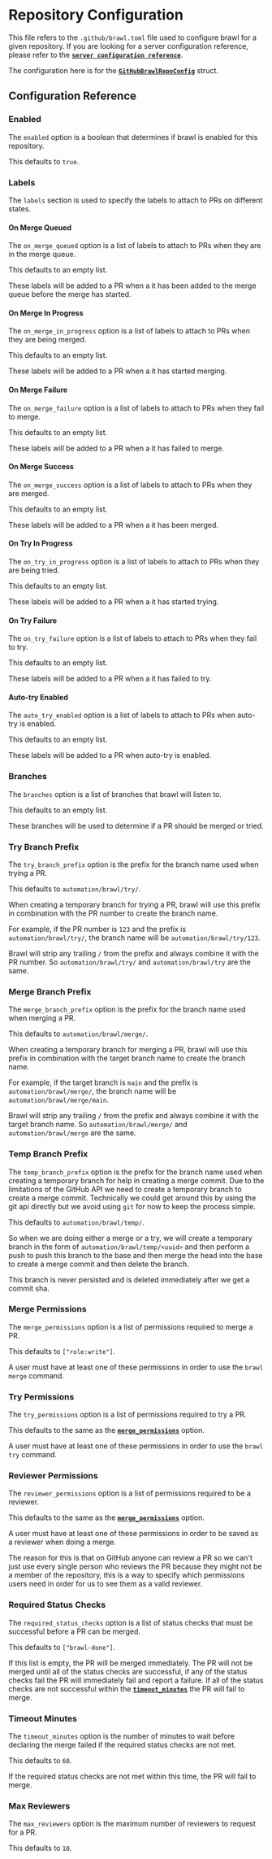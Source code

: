 # Repository Configuration

This file refers to the `.github/brawl.toml` file used to configure brawl for a given repository. If you are looking for a server configuration reference, please refer to the [**`server configuration reference`**](./configuration.md).

The configuration here is for the [**`GitHubBrawlRepoConfig`**](../server/src/github/config.rs) struct.

## Configuration Reference

### Enabled

The `enabled` option is a boolean that determines if brawl is enabled for this repository.

This defaults to `true`.

### Labels

The `labels` section is used to specify the labels to attach to PRs on different states.

#### On Merge Queued

The `on_merge_queued` option is a list of labels to attach to PRs when they are in the merge queue.

This defaults to an empty list.

These labels will be added to a PR when a it has been added to the merge queue before the merge has started.

#### On Merge In Progress

The `on_merge_in_progress` option is a list of labels to attach to PRs when they are being merged.

This defaults to an empty list.

These labels will be added to a PR when a it has started merging.

#### On Merge Failure

The `on_merge_failure` option is a list of labels to attach to PRs when they fail to merge.

This defaults to an empty list.

These labels will be added to a PR when a it has failed to merge.

#### On Merge Success

The `on_merge_success` option is a list of labels to attach to PRs when they are merged.

This defaults to an empty list.

These labels will be added to a PR when a it has been merged.

#### On Try In Progress

The `on_try_in_progress` option is a list of labels to attach to PRs when they are being tried.

This defaults to an empty list.

These labels will be added to a PR when a it has started trying.

#### On Try Failure

The `on_try_failure` option is a list of labels to attach to PRs when they fail to try.

This defaults to an empty list.

These labels will be added to a PR when a it has failed to try.

#### Auto-try Enabled

The `auto_try_enabled` option is a list of labels to attach to PRs when auto-try is enabled.

This defaults to an empty list.

These labels will be added to a PR when auto-try is enabled.

### Branches

The `branches` option is a list of branches that brawl will listen to.

This defaults to an empty list.

These branches will be used to determine if a PR should be merged or tried.

### Try Branch Prefix

The `try_branch_prefix` option is the prefix for the branch name used when trying a PR.

This defaults to `automation/brawl/try/`.

When creating a temporary branch for trying a PR, brawl will use this prefix in combination with the PR number to create the branch name.

For example, if the PR number is `123` and the prefix is `automation/brawl/try/`, the branch name will be `automation/brawl/try/123`.

Brawl will strip any trailing `/` from the prefix and always combine it with the PR number. So `automation/brawl/try/` and `automation/brawl/try` are the same.

### Merge Branch Prefix

The `merge_branch_prefix` option is the prefix for the branch name used when merging a PR.

This defaults to `automation/brawl/merge/`.

When creating a temporary branch for merging a PR, brawl will use this prefix in combination with the target branch name to create the branch name.

For example, if the target branch is `main` and the prefix is `automation/brawl/merge/`, the branch name will be `automation/brawl/merge/main`.

Brawl will strip any trailing `/` from the prefix and always combine it with the target branch name. So `automation/brawl/merge/` and `automation/brawl/merge` are the same.

### Temp Branch Prefix

The `temp_branch_prefix` option is the prefix for the branch name used when creating a temporary branch for help in creating a merge commit. Due to the limitations of the GitHub API we need to create a temporary branch to create a merge commit. Technically we could get around this by using the git api directly but we avoid using `git` for now to keep the process simple.

This defaults to `automation/brawl/temp/`.

So when we are doing either a merge or a try, we will create a temporary branch in the form of `automation/brawl/temp/<uuid>` and then perform a push to push this branch to the base and then merge the head into the base to create a merge commit and then delete the branch.

This branch is never persisted and is deleted immediately after we get a commit sha.

### Merge Permissions

The `merge_permissions` option is a list of permissions required to merge a PR.

This defaults to `["role:write"]`.

A user must have at least one of these permissions in order to use the `brawl merge` command.

### Try Permissions

The `try_permissions` option is a list of permissions required to try a PR.

This defaults to the same as the [**`merge_permissions`**](./repository-configuration.md#merge-permissions) option.

A user must have at least one of these permissions in order to use the `brawl try` command.

### Reviewer Permissions

The `reviewer_permissions` option is a list of permissions required to be a reviewer.

This defaults to the same as the [**`merge_permissions`**](./repository-configuration.md#merge-permissions) option.

A user must have at least one of these permissions in order to be saved as a reviewer when doing a merge.

The reason for this is that on GitHub anyone can review a PR so we can't just use every single person who reviews the PR because they might not be a member of the repository, this is a way to specify which permissions users need in order for us to see them as a valid reviewer.

### Required Status Checks

The `required_status_checks` option is a list of status checks that must be successful before a PR can be merged.

This defaults to `["brawl-done"]`.

If this list is empty, the PR will be merged immediately.
The PR will not be merged until all of the status checks are successful, if any of the status checks fail the PR will immediately fail and report a failure. If all of the status checks are not successful within the [**`timeout_minutes`**](./repository-configuration.md#timeout-minutes) the PR will fail to merge.

### Timeout Minutes

The `timeout_minutes` option is the number of minutes to wait before declaring the merge failed if the required status checks are not met.

This defaults to `60`.

If the required status checks are not met within this time, the PR will fail to merge.

### Max Reviewers

The `max_reviewers` option is the maximum number of reviewers to request for a PR.

This defaults to `10`.
